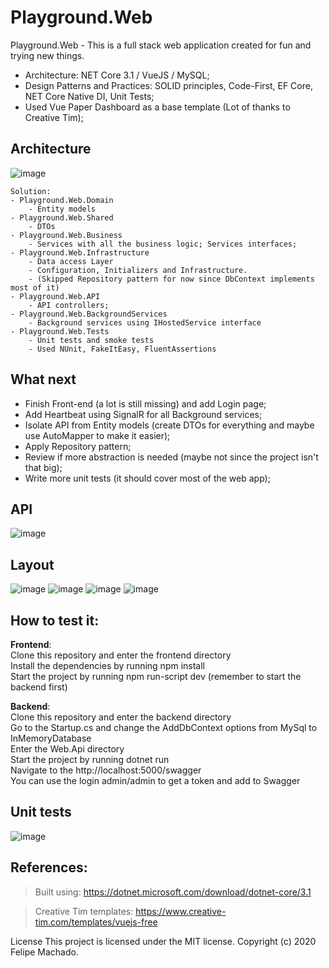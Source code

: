 # Playground.Web

Playground.Web - This is a full stack web application created for fun and trying new things.

- Architecture: NET Core 3.1 / VueJS / MySQL;
- Design Patterns and Practices: SOLID principles, Code-First, EF Core, NET Core Native DI, Unit Tests;
- Used Vue Paper Dashboard as a base template (Lot of thanks to Creative Tim);

## Architecture
![image](https://user-images.githubusercontent.com/2963750/77981171-93226600-72df-11ea-8023-827e751c5a40.png)
```
Solution:
- Playground.Web.Domain
	- Entity models
- Playground.Web.Shared
	- DTOs
- Playground.Web.Business
	- Services with all the business logic; Services interfaces;
- Playground.Web.Infrastructure
	- Data access Layer
	- Configuration, Initializers and Infrastructure.
	- (Skipped Repository pattern for now since DbContext implements most of it)
- Playground.Web.API
	- API controllers;
- Playground.Web.BackgroundServices
	- Background services using IHostedService interface
- Playground.Web.Tests
	- Unit tests and smoke tests
	- Used NUnit, FakeItEasy, FluentAssertions
```

## What next
- Finish Front-end (a lot is still missing) and add Login page;
- Add Heartbeat using SignalR for all Background services;
- Isolate API from Entity models (create DTOs for everything and maybe use AutoMapper to make it easier);
- Apply Repository pattern;
- Review if more abstraction is needed (maybe not since the project isn't that big);
- Write more unit tests (it should cover most of the web app);

## API
![image](https://user-images.githubusercontent.com/2963750/77974222-dc1cef00-72cc-11ea-8afd-7bcc3f571668.png)

## Layout
![image](https://user-images.githubusercontent.com/2963750/78091841-6f752380-73a4-11ea-8a18-82a62d23631a.png)
![image](https://user-images.githubusercontent.com/2963750/78091813-5cfaea00-73a4-11ea-80fe-58c464842665.png)
![image](https://user-images.githubusercontent.com/2963750/78091898-95022d00-73a4-11ea-9797-c2abd05dca1d.png)
![image](https://user-images.githubusercontent.com/2963750/78091938-a9dec080-73a4-11ea-9c35-c92eab3d9227.png)

## How to test it:
**Frontend**:  
Clone this repository and enter the frontend directory  
Install the dependencies by running npm install  
Start the project by running npm run-script dev (remember to start the backend first)  

**Backend**:  
Clone this repository and enter the backend directory  
Go to the Startup.cs and change the AddDbContext options from MySql to InMemoryDatabase  
Enter the Web.Api directory  
Start the project by running dotnet run  
Navigate to the http://localhost:5000/swagger  
You can use the login admin/admin to get a token and add to Swagger

## Unit tests
![image](https://user-images.githubusercontent.com/2963750/77977031-ee9b2680-72d4-11ea-8518-90cf241f50c1.png)

## References:
> Built using: https://dotnet.microsoft.com/download/dotnet-core/3.1

> Creative Tim templates: https://www.creative-tim.com/templates/vuejs-free

License
This project is licensed under the MIT license. Copyright (c) 2020 Felipe Machado.
